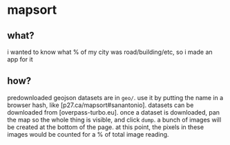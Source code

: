# mapsort

## what?
i wanted to know what % of my city was road/building/etc, so i made an app for it

## how?
predownloaded geojson datasets are in `geo/`. use it by putting the name in a browser hash, like [p27.ca/mapsort#sanantonio]. datasets can be downloaded from [overpass-turbo.eu].
once a dataset is downloaded, pan the map so the whole thing is visible, and click `dump`. a bunch of images will be created at the bottom of the page.
at this point, the pixels in these images would be counted for a % of total image reading.